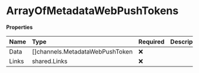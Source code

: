 # ArrayOfMetadataWebPushTokens

**Properties**

| Name  | Type                            | Required | Description |
| :---- | :------------------------------ | :------- | :---------- |
| Data  | []channels.MetadataWebPushToken | ❌       |             |
| Links | shared.Links                    | ❌       |             |
